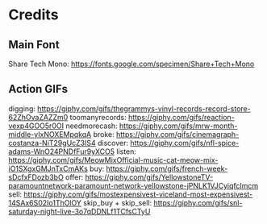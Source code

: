 # Credits



## Main Font

Share Tech Mono: https://fonts.google.com/specimen/Share+Tech+Mono



## Action GIFs

digging: https://giphy.com/gifs/thegrammys-vinyl-records-record-store-62ZhOvaZAZZm0
toomanyrecords: https://giphy.com/gifs/reaction-vexp4GOO5r0OI
needmorecash: https://giphy.com/gifs/mrw-month-middle-yIxNOXEMpqkqA
broke: https://giphy.com/gifs/cinemagraph-costanza-NiT29gUcZ3IS4
discover: https://giphy.com/gifs/nfl-spice-adams-WnO24PNDfFur9yXCO5
listen: https://giphy.com/gifs/MeowMixOfficial-music-cat-meow-mix-iO1SXgxGMJnTxCmAKs
buy: https://giphy.com/gifs/french-week-sDcfxFDozb3bO
offer: https://giphy.com/gifs/YellowstoneTV-paramountnetwork-paramount-network-yellowstone-jPNLK1VJCyiqfcImcm
sell: https://giphy.com/gifs/mostexpensivest-viceland-most-expensivest-14SAx6S02Io1ThOlOY
skip_buy + skip_sell: https://giphy.com/gifs/snl-saturday-night-live-3o7qDDNLf1TCfsCTyU


